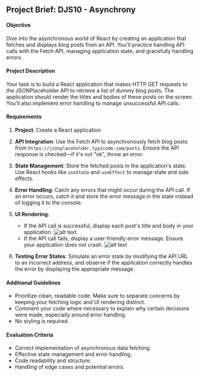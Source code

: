 ## Project Brief: DJS10 - Asynchrony

#### Objective
Dive into the asynchronous world of React by creating an application that fetches and displays blog posts from an API. You'll practice handling API calls with the Fetch API, managing application state, and gracefully handling errors.

#### Project Description
Your task is to build a React application that makes HTTP GET requests to the JSONPlaceholder API to retrieve a list of dummy blog posts. The application should render the titles and bodies of these posts on the screen. You'll also implement error handling to manage unsuccessful API calls.


#### Requirements

1. **Project**: Create a React application

1. **API Integration**: Use the Fetch API to asynchronously fetch blog posts from `https://jsonplaceholder.typicode.com/posts`. Ensure the API response is checked—if it's not "ok", throw an error.
2. **State Management**: Store the fetched posts in the application's state. Use React hooks like `useState` and `useEffect` to manage state and side effects.
3. **Error Handling**: Catch any errors that might occur during the API call. If an error occurs, catch it and store the error message in the state instead of logging it to the console.
4. **UI Rendering**:
   - If the API call is successful, display each post's title and body in your application.
    ![alt text](<images/blog-posts.png>)
   - If the API call fails, display a user-friendly error message. Ensure your application does not crash.
    ![alt text](<images/error-message.png>)
5. **Testing Error States**: Simulate an error state by modifying the API URL to an incorrect address, and observe if the application correctly handles the error by displaying the appropriate message.

#### Additional Guidelines

- Prioritize clean, readable code. Make sure to separate concerns by keeping your fetching logic and UI rendering distinct.
- Comment your code where necessary to explain why certain decisions were made, especially around error handling.
- No styling is required.


#### Evaluation Criteria

- Correct implementation of asynchronous data fetching.
- Effective state management and error handling.
- Code readability and structure.
- Handling of edge cases and potential errors.







